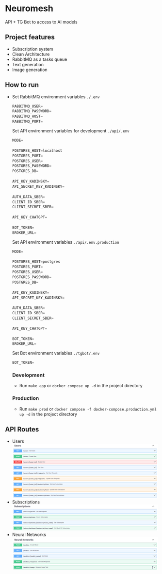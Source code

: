 # Neuromesh
API + TG Bot to access to AI models

## Project features
* Subscription system
* Clean Architecture
* RabbitMQ as a tasks queue
* Text generation
* Image generation

## How to run
* Set RabbitMQ environment variables `./.env`
    ```python
    RABBITMQ_USER=
    RABBITMQ_PASSWORD=
    RABBITMQ_HOST=
    RABBITMQ_PORT=
    ```
    Set API environment variables for development `./api/.env`
    ```python
    MODE=

    POSTGRES_HOST=localhost
    POSTGRES_PORT=
    POSTGRES_USER=
    POSTGRES_PASSWORD=
    POSTGRES_DB=

    API_KEY_KADINSKY=
    API_SECRET_KEY_KADINSKY=

    AUTH_DATA_SBER=
    CLIENT_ID_SBER=
    CLIENT_SECRET_SBER=

    API_KEY_CHATGPT=

    BOT_TOKEN=
    BROKER_URL=
    ```
    Set API environment variables `./api/.env.production`
    ```python
    MODE=

    POSTGRES_HOST=postgres
    POSTGRES_PORT=
    POSTGRES_USER=
    POSTGRES_PASSWORD=
    POSTGRES_DB=

    API_KEY_KADINSKY=
    API_SECRET_KEY_KADINSKY=

    AUTH_DATA_SBER=
    CLIENT_ID_SBER=
    CLIENT_SECRET_SBER=

    API_KEY_CHATGPT=

    BOT_TOKEN=
    BROKER_URL=
    ```
    Set Bot environment variables `./tgbot/.env`
    ```python
    BOT_TOKEN=
    ```
    ### Development
    * Run `make app` or `docker compose up -d` in the project directory
    ### Production
    * Run `make prod` or `docker compose -f docker-compose.production.yml up -d` in the project directory

## API Routes
* Users ![image](./docs/images/users.png)
* Subscriptions ![image](./docs/images/subscriptions.png)
* Neural Networks ![image](./docs/images/neural_networks.png)

